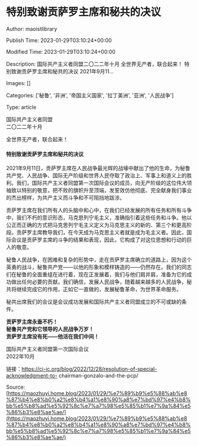 # 特别致谢贡萨罗主席和秘共的决议

Author: maoistlibrary

Publish Time: 2023-01-29T03:10:24+00:00

Modified Time: 2023-01-29T03:10:24+00:00

Description: 国际共产主义者同盟二〇二二年十月 全世界无产者，联合起来！ 特别致谢贡萨罗主席和秘共的决议 2021年9月11&hellip;

Images: []

Categories: ['秘鲁', '非洲', '帝国主义国家', '拉丁美洲', '亚洲', '人民战争']

Type: article

<!--METADATA-->



国际共产主义者同盟  
二〇二二年十月

全世界无产者，联合起来！

#### 特别致谢贡萨罗主席和秘共的决议

2021年9月11日，贡萨罗主席在人民战争最光辉的战壕中献出了他的生命，为秘鲁共产党、人民战争、国际无产阶级和世界人民夺取了政治上、军事上和道义上的胜利。我们，国际共产主义者同盟第一次国际会议的成员，向无产阶级的这位伟大领袖致以特别的敬意，把不败的旗帜升至顶端，发誓效仿他彻底、完全献身我们事业的杰出榜样，为共产主义而斗争和不可阻挡地跋涉。

贡萨罗主席在我们所有人的头脑中和心中，在我们已经发展的所有任务和所有斗争中，我们不朽的意识形态，马克思列宁毛主义，准确指引着这些任务和斗争。他以公正而正确的方式把马克思列宁毛主义定义为马克思主义的新的、第三个和更高阶段。贡萨罗主席教导我们，在今天成为马克思主义者就是成为毛主义者。因此，国际会议是贡萨罗主席的斗争的结果和表现，因此，它构成了对这位思想和行动的巨人的敬意。

秘鲁人民战争，在困难和复杂的形势中，走在贡萨罗主席确立的道路上，因为这个英勇的战斗，秘鲁共产党——以他的形象和模样铸造的——仍然存在。我们的同志们在秘鲁的全面重组在进行着，现在正发展着，我们与他们肩并肩，准备为它的成功做出任何必要的贡献。我们确信，发展人民战争，随着越来越多的人民战争，秘共将继续完成它的作用，正如它一直做的，发展秘鲁革命，为世界革命服务。

秘共出席我们的会议是会议成功发展和国际共产主义者同盟成立的不可或缺的条件。

**贡萨罗主席永垂不朽！  
秘鲁共产党和它领导的人民战争万岁！  
贡萨罗主席没有死——他活在我们中间！**

国际共产主义者同盟第一次国际会议  
2022年10月

链接：https://ci-ic.org/blog/2022/12/28/resolution-of-special-acknowledgment-to-
chairman-gonzalo-and-the-pcp/



Source: [https://maozhuyi.home.blog/2023/01/29/%e7%89%b9%e5%88%ab%e8%87%b4%e8%b0%a2%e8%b4%a1%e8%90%a8%e7%bd%97%e4%b8%bb%e5%b8%ad%e5%92%8c%e7%a7%98%e5%85%b1%e7%9a%84%e5%86%b3%e8%ae%ae/](https://maozhuyi.home.blog/2023/01/29/%e7%89%b9%e5%88%ab%e8%87%b4%e8%b0%a2%e8%b4%a1%e8%90%a8%e7%bd%97%e4%b8%bb%e5%b8%ad%e5%92%8c%e7%a7%98%e5%85%b1%e7%9a%84%e5%86%b3%e8%ae%ae/)